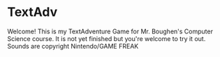 # TextAdv
Welcome! This is my TextAdventure Game for Mr. Boughen's Computer Science course.
It is not yet finished but you're welcome to try it out.
Sounds are copyright Nintendo/GAME FREAK
